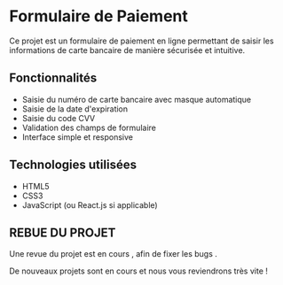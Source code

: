 # Formulaire de Paiement

Ce projet est un formulaire de paiement en ligne permettant de saisir les informations de carte bancaire de manière sécurisée et intuitive.

## Fonctionnalités

- Saisie du numéro de carte bancaire avec masque automatique
- Saisie de la date d'expiration
- Saisie du code CVV
- Validation des champs de formulaire
- Interface simple et responsive

## Technologies utilisées

- HTML5
- CSS3
- JavaScript (ou React.js si applicable)

## REBUE DU PROJET
Une revue du projet est en cours , afin de fixer les bugs .

De nouveaux projets sont en cours et nous vous reviendrons très vite !
